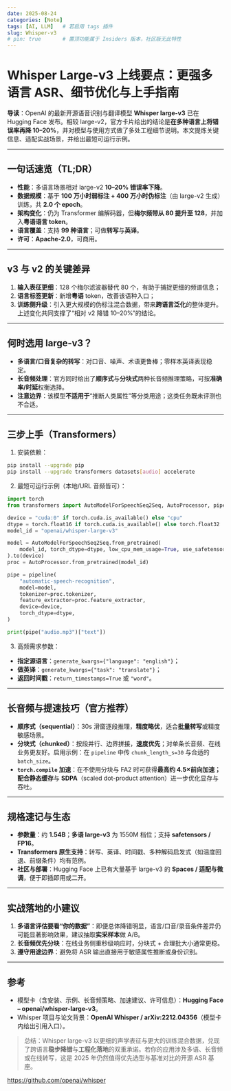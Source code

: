 ```yaml
---
date: 2025-08-24
categories: [Note]
tags: [AI, LLM]   # 若启用 tags 插件
slug: Whisper-v3
# pin: true       # 置顶功能属于 Insiders 版本，社区版无此特性
---
```




# Whisper Large-v3 上线要点：更强多语言 ASR、细节优化与上手指南

**导读**：OpenAI 的最新开源语音识别与翻译模型 **Whisper large-v3** 已在 Hugging Face 发布。相较 large-v2，官方卡片给出的结论是**在多种语言上将错误率再降 10–20%**，并对模型与使用方式做了多处工程细节说明。本文提炼关键信息、适配实战场景，并给出最短可运行示例。

---

## 一句话速览（TL;DR）

* **性能**：多语言场景相对 large-v2 **10–20% 错误率下降**。
* **数据规模**：基于 **100 万小时弱标注 + 400 万小时伪标注**（由 large-v2 生成）训练，共 **2.0 个 epoch**。
* **架构变化**：仍为 Transformer 编解码器，但**梅尔频带从 80 提升至 128**，并加入**粤语语言 token**。
* **语言覆盖**：支持 **99 种语言**；可做**转写**与**英译**。
* **许可**：**Apache-2.0**，可商用。

---

## v3 与 v2 的关键差异

1. **输入表征更细**：128 个梅尔滤波器替代 80 个，有助于捕捉更细的频谱信息；
2. **语言标签更新**：新增**粤语** token，改善该语种入口；
3. **训练侧升级**：引入更大规模的伪标注混合数据，带来**跨语言泛化**的整体提升。上述变化共同支撑了“相对 v2 降错 10–20%”的结论。

---

## 何时选用 large-v3？

* **多语言/口音复杂的转写**：对口音、噪声、术语更鲁棒；零样本英译表现稳定。
* **长音频处理**：官方同时给出了**顺序式**与**分块式**两种长音频推理策略，可按**准确率/时延**权衡选择。
* **注意边界**：该模型**不适用于**“推断人类属性”等分类用途；这类任务既未评测也不合适。

---

## 三步上手（Transformers）

1. 安装依赖：

```bash
pip install --upgrade pip
pip install --upgrade transformers datasets[audio] accelerate
```

2. 最短可运行示例（本地/URL 音频皆可）：

```python
import torch
from transformers import AutoModelForSpeechSeq2Seq, AutoProcessor, pipeline

device = "cuda:0" if torch.cuda.is_available() else "cpu"
dtype = torch.float16 if torch.cuda.is_available() else torch.float32
model_id = "openai/whisper-large-v3"

model = AutoModelForSpeechSeq2Seq.from_pretrained(
    model_id, torch_dtype=dtype, low_cpu_mem_usage=True, use_safetensors=True
).to(device)
proc = AutoProcessor.from_pretrained(model_id)

pipe = pipeline(
    "automatic-speech-recognition",
    model=model,
    tokenizer=proc.tokenizer,
    feature_extractor=proc.feature_extractor,
    device=device,
    torch_dtype=dtype,
)

print(pipe("audio.mp3")["text"])
```

3. 高频需求参数：

* **指定源语言**：`generate_kwargs={"language": "english"}`；
* **做英译**：`generate_kwargs={"task": "translate"}`；
* **返回时间戳**：`return_timestamps=True` 或 `"word"`。

---

## 长音频与提速技巧（官方推荐）

* **顺序式（sequential）**：30s 滑窗逐段推理，**精度略优**，适合**批量转写**或精度敏感场景。
* **分块式（chunked）**：按段并行、边界拼接，**速度优先**；对单条长音频、在线业务更友好。启用示例：在 `pipeline` 中传 `chunk_length_s=30` 与合适的 `batch_size`。
* **`torch.compile` 加速**：在不使用分块与 FA2 时可获得**最高约 4.5×**前向加速；配合**静态缓存**与 **SDPA**（scaled dot-product attention）进一步优化显存与吞吐。

---

## 规格速记与生态

* **参数量**：约 **1.54B**；**多语 large-v3** 为 1550M 档位；支持 **safetensors / FP16**。
* **Transformers 原生支持**：转写、英译、时间戳、多种解码启发式（如温度回退、前缀条件）均有范例。
* **社区与部署**：Hugging Face 上已有大量基于 large-v3 的 **Spaces / 适配与微调**，便于即插即用或二开。

---

## 实战落地的小建议

1. **多语言评估要看“你的数据”**：即便总体降错明显，语言/口音/录音条件差异仍可能显著影响效果，建议抽取**实采样本**做 A/B。
2. **长音频优先分块**：在线业务侧重秒级响应时，分块式 + 合理批大小通常更稳。
3. **遵守用途边界**：避免将 ASR 输出直接用于敏感属性推断或身份识别。

---

## 参考

* 模型卡（含安装、示例、长音频策略、加速建议、许可信息）：**Hugging Face – openai/whisper-large-v3**。
* Whisper 项目与论文背景：**OpenAI Whisper / arXiv:2212.04356**（模型卡内给出引用入口）。

> 总结：Whisper large-v3 以更细的声学表征与更大的训练混合数据，兑现了跨语言**稳步降错**与**工程化落地**的双重承诺。若你的应用涉及多语、长音频或在线转写，这是 2025 年仍然值得优先选型与基准对比的开源 ASR 基座。

https://github.com/openai/whisper